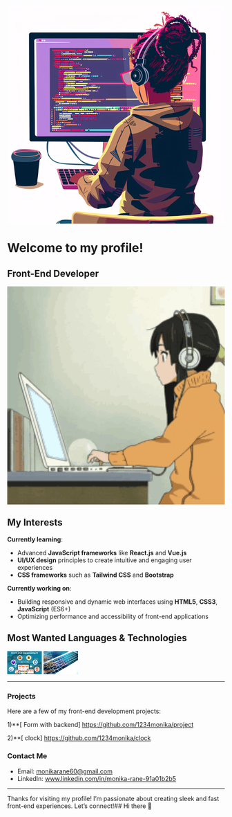 <!-- Header Section -->
<img src="1725034471807.jpg"
width="600" align="center"
 alt="Welcome to my profile!" width="100%" />

# Welcome to my profile!

## Front-End Developer

<img src=" 1727712717906.jpg" alt="Front-End Developer at Work" width="600" align="center"/>

## My Interests

**Currently learning**:  
- Advanced **JavaScript frameworks** like **React.js** and **Vue.js**
- **UI/UX design** principles to create intuitive and engaging user experiences
- **CSS frameworks** such as **Tailwind CSS** and **Bootstrap**

**Currently working on**:  
- Building responsive and dynamic web interfaces using **HTML5**, **CSS3**, **JavaScript** (ES6+)
- Optimizing performance and accessibility of front-end applications

## Most Wanted Languages & Technologies

<img src="1727373416002.jpg" alt="Frontend Developer" width="80"/>  
<img src="1725157596028.jpg" alt="programmer" width="80"/>  


---

### Projects

Here are a few of my front-end development projects:

1)**[ Form with backend]
https://github.com/1234monika/project

2)**[ clock]
https://github.com/1234monika/clock

### Contact Me

- Email: monikarane60@gmail.com  
- LinkedIn: www.linkedin.com/in/monika-rane-91a01b2b5 

---

Thanks for visiting my profile! I’m passionate about creating sleek and fast front-end experiences. Let’s connect!## Hi there 👋

<!--
**1234monika/1234monika** is a ✨ _special_ ✨ repository because its `README.md` (this file) appears on your GitHub profile.

Here are some ideas to get you started:

- 🔭 I’m currently working on ...
- 🌱 I’m currently learning ...
- 👯 I’m looking to collaborate on ...
- 🤔 I’m looking for help with ...
- 💬 Ask me about ...
- 📫 How to reach me: ...
- 😄 Pronouns: ...
- ⚡ Fun fact: ...
-->
